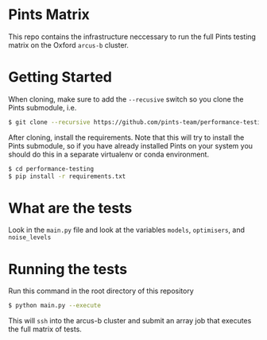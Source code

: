 # Pints Matrix

This repo contains the infrastructure neccessary to run the full Pints testing matrix on the Oxford `arcus-b` cluster.

# Getting Started

When cloning, make sure to add the `--recusive` switch so you clone the Pints
submodule, i.e.

```bash
$ git clone --recursive https://github.com/pints-team/performance-testing
```

After cloning, install the requirements. Note that this will try to install the
Pints submodule, so if you have already installed Pints on your system you
should do this in a separate virtualenv or conda environment.

```bash
$ cd performance-testing
$ pip install -r requirements.txt
```

# What are the tests

Look in the `main.py` file and look at the variables `models`, `optimisers`, and `noise_levels`

# Running the tests

Run this command in the root directory of this repository

```bash
$ python main.py --execute
```

This will `ssh` into the arcus-b cluster and submit an array job that executes the full matrix of tests.




